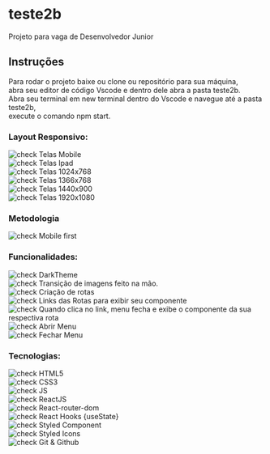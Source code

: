 # teste2b
Projeto para vaga de Desenvolvedor Junior

## Instruções<br>
Para rodar o projeto  baixe ou clone ou repositório para sua máquina,<br>
abra seu editor de código Vscode e dentro dele abra a pasta teste2b.<br>
Abra seu terminal em new terminal dentro do Vscode e navegue até a pasta teste2b,<br>
execute o comando npm start.

### Layout Responsivo:
![check](https://user-images.githubusercontent.com/52139246/97096897-3d315900-1649-11eb-8cc2-5f8cfcfd1532.png) Telas Mobile<br>
![check](https://user-images.githubusercontent.com/52139246/97096897-3d315900-1649-11eb-8cc2-5f8cfcfd1532.png) Telas Ipad<br>
![check](https://user-images.githubusercontent.com/52139246/97096897-3d315900-1649-11eb-8cc2-5f8cfcfd1532.png) Telas 1024x768<br>
![check](https://user-images.githubusercontent.com/52139246/97096897-3d315900-1649-11eb-8cc2-5f8cfcfd1532.png) Telas 1366x768<br>
![check](https://user-images.githubusercontent.com/52139246/97096897-3d315900-1649-11eb-8cc2-5f8cfcfd1532.png) Telas 1440x900<br>
![check](https://user-images.githubusercontent.com/52139246/97096897-3d315900-1649-11eb-8cc2-5f8cfcfd1532.png) Telas 1920x1080<br>

### Metodologia<br>
![check](https://user-images.githubusercontent.com/52139246/97096897-3d315900-1649-11eb-8cc2-5f8cfcfd1532.png) Mobile first<br>

### Funcionalidades:
![check](https://user-images.githubusercontent.com/52139246/97097190-6f908580-164c-11eb-970d-97f8f141a690.png) DarkTheme<br>
![check](https://user-images.githubusercontent.com/52139246/97097190-6f908580-164c-11eb-970d-97f8f141a690.png) Transição de imagens feito  na mão.<br>
![check](https://user-images.githubusercontent.com/52139246/97097190-6f908580-164c-11eb-970d-97f8f141a690.png) Criação de rotas<br>
![check](https://user-images.githubusercontent.com/52139246/97097190-6f908580-164c-11eb-970d-97f8f141a690.png) Links das Rotas para exibir seu componente<br>
![check](https://user-images.githubusercontent.com/52139246/97097190-6f908580-164c-11eb-970d-97f8f141a690.png) Quando clica no link, menu fecha e exibe o componente da sua respectiva rota<br>
![check](https://user-images.githubusercontent.com/52139246/97097190-6f908580-164c-11eb-970d-97f8f141a690.png) Abrir Menu<br>
![check](https://user-images.githubusercontent.com/52139246/97097190-6f908580-164c-11eb-970d-97f8f141a690.png) Fechar Menu

### Tecnologias:
![check](https://user-images.githubusercontent.com/52139246/97097190-6f908580-164c-11eb-970d-97f8f141a690.png) HTML5<br>
![check](https://user-images.githubusercontent.com/52139246/97097190-6f908580-164c-11eb-970d-97f8f141a690.png) CSS3<br>
![check](https://user-images.githubusercontent.com/52139246/97097190-6f908580-164c-11eb-970d-97f8f141a690.png) JS<br>
![check](https://user-images.githubusercontent.com/52139246/97097190-6f908580-164c-11eb-970d-97f8f141a690.png) ReactJS<br>
![check](https://user-images.githubusercontent.com/52139246/97097190-6f908580-164c-11eb-970d-97f8f141a690.png) React-router-dom<br>
![check](https://user-images.githubusercontent.com/52139246/97097190-6f908580-164c-11eb-970d-97f8f141a690.png) React Hooks {useState}<br>
![check](https://user-images.githubusercontent.com/52139246/97097190-6f908580-164c-11eb-970d-97f8f141a690.png) Styled Component<br>
![check](https://user-images.githubusercontent.com/52139246/97097190-6f908580-164c-11eb-970d-97f8f141a690.png) Styled Icons<br>
![check](https://user-images.githubusercontent.com/52139246/97097190-6f908580-164c-11eb-970d-97f8f141a690.png) Git & Github<br>
